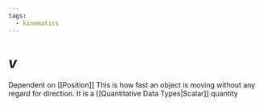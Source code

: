 ```yaml
---
tags:
  - kinematics
---
```

# $v$
Dependent on [[Position]]
This is how fast an object is moving without any regard for direction.
It is a [[Quantitative Data Types|Scalar]] quantity